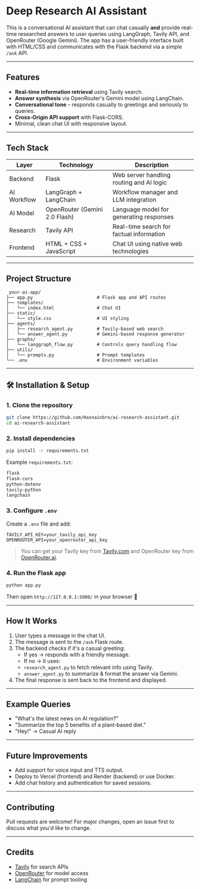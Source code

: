 # Deep Research AI Assistant

This is a conversational AI assistant that can chat casually **and** provide real-time researched answers to user queries using LangGraph, Tavily API, and OpenRouter (Google Gemini). The app has a user-friendly interface built with HTML/CSS and communicates with the Flask backend via a simple `/ask` API.

---

## Features

-  **Real-time information retrieval** using Tavily search.
-  **Answer synthesis** via OpenRouter's Gemini model using LangChain.
-  **Conversational tone** – responds casually to greetings and seriously to queries.
-  **Cross-Origin API support** with Flask-CORS.
-  Minimal, clean chat UI with responsive layout.

---

##  Tech Stack

| Layer       | Technology                      | Description                                 |
|------------|----------------------------------|---------------------------------------------|
| Backend     | Flask                            | Web server handling routing and AI logic     |
| AI Workflow | LangGraph + LangChain            | Workflow manager and LLM integration         |
| AI Model    | OpenRouter (Gemini 2.0 Flash)    | Language model for generating responses      |
| Research    | Tavily API                       | Real-time search for factual information     |
| Frontend    | HTML + CSS + JavaScript          | Chat UI using native web technologies        |

---

##  Project Structure

```
 your-ai-app/
├── app.py                        # Flask app and API routes
├── templates/
│   └── index.html                # Chat UI
├── static/
│   └── style.css                 # UI styling
├── agents/
│   ├── research_agent.py         # Tavily-based web search
│   └── answer_agent.py           # Gemini-based response generator
├── graphs/
│   └── langgraph_flow.py         # Controls query handling flow
├── utils/
│   └── prompts.py                # Prompt templates
└── .env                          # Environment variables
```

---

## 🛠️ Installation & Setup

### 1. Clone the repository

```bash
git clone https://github.com/Hasnainbro/ai-research-assistant.git
cd ai-research-assistant
```

### 2. Install dependencies

```bash
pip install -r requirements.txt
```

Example `requirements.txt`:

```txt
flask
flask-cors
python-dotenv
tavily-python
langchain
```

### 3. Configure `.env`

Create a `.env` file and add:

```
TAVILY_API_KEY=your_tavily_api_key
OPENROUTER_API=your_openrouter_api_key
```

> You can get your Tavily key from [Tavily.com](https://www.tavily.com/) and OpenRouter key from [OpenRouter.ai](https://openrouter.ai/).

### 4. Run the Flask app

```bash
python app.py
```

Then open `http://127.0.0.1:5000/` in your browser 🚀

---

##  How It Works

1. User types a message in the chat UI.
2. The message is sent to the `/ask` Flask route.
3. The backend checks if it's a casual greeting:
    - If yes → responds with a friendly message.
    - If no → it uses:
    - `research_agent.py` to fetch relevant info using Tavily.
    - `answer_agent.py` to summarize & format the answer via Gemini.
4. The final response is sent back to the frontend and displayed.

---

##  Example Queries

- "What's the latest news on AI regulation?"
- "Summarize the top 5 benefits of a plant-based diet."
- "Hey!" → Casual AI reply

---

##  Future Improvements

- Add support for voice input and TTS output.
- Deploy to Vercel (frontend) and Render (backend) or use Docker.
- Add chat history and authentication for saved sessions.

---

##  Contributing

Pull requests are welcome! For major changes, open an issue first to discuss what you'd like to change.

---

## Credits

- [Tavily](https://www.tavily.com/) for search APIs
- [OpenRouter](https://openrouter.ai/) for model access
- [LangChain](https://www.langchain.com/) for prompt tooling
